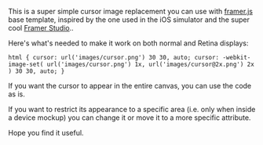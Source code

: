 This is a super simple cursor image replacement you can use with [framer.js](https://github.com/koenbok/framer) base template, inspired by the one used in the iOS simulator and the super cool [Framer Studio](http://framerjs.com)..

Here's what's needed to make it work on both normal and Retina displays:

`html {
  cursor: url('images/cursor.png') 30 30, auto;
  cursor: -webkit-image-set(
    url('images/cursor.png') 1x,
    url('images/cursor@2x.png') 2x
    ) 30 30, auto;
}` 

If you want the cursor to appear in the entire canvas, you can use the code as is. 

If you want to restrict its appearance to a specific area (i.e. only when inside a device mockup) you can change it or move it to a more specific attribute.

Hope you find it useful.

